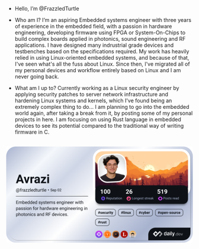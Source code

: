 - Hello, I’m @FrazzledTurtle

- Who am I?
    I’m an aspiring Embedded systems engineer with three years of experience in the embedded field, with a passion in hardware engineering, developing firmware using FPGA or System-On-Chips to build complex boards applied in photonics, sound engineering and RF applications. I have designed many indrustrial grade devices and testbenches based on the specifications required. My work has heavily relied in using Linux-oriented embedded systems, and because of that, I've seen what's all the fuss about Linux. Since then, I've migrated all of my personal devices and workflow entirely based on Linux and I am never going back.

- What am I up to?
Currently working as a Linux security engineer by applying security patches to server network infrastructure and hardening Linux systems and kernels, which I've found being an extremely complex thing to do... 
I am planning to go into the embedded world again, after taking a break from it, by posting some of my personal projects in here. I am focusing on using Rust language in embedded devices to see its potential compared to the traditional way of writing firmware in C.
<br/><br/>
<p align="center">
    <a href="https://app.daily.dev/frazzledturtle">
    <img src="./devcard.png" width="700" alt="heart's Dev Card" />
    </a>
</p>
